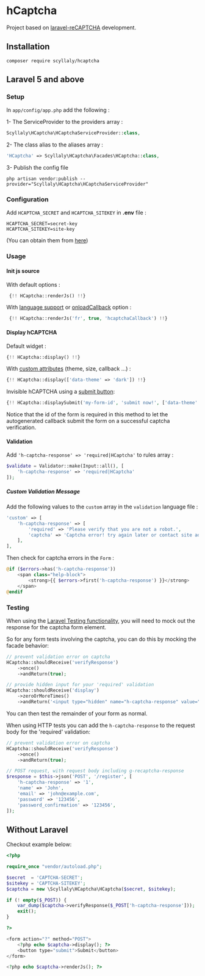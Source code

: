 # hCaptcha
Project based on [laravel-reCAPTCHA](https://github.com/Dylanchouxd/laravel-reCAPTCHA) development.

## Installation

```
composer require scyllaly/hcaptcha
```

## Laravel 5 and above

### Setup

In `app/config/app.php` add the following :

1- The ServiceProvider to the providers array :

```php
Scyllaly\HCaptcha\HCaptchaServiceProvider::class,
```

2- The class alias to the aliases array :

```php
'HCaptcha' => Scyllaly\HCaptcha\Facades\HCaptcha::class,
```

3- Publish the config file

```ssh
php artisan vendor:publish --provider="Scyllaly\HCaptcha\HCaptchaServiceProvider"
```

### Configuration

Add `HCAPTCHA_SECRET` and `HCAPTCHA_SITEKEY` in **.env** file :

```
HCAPTCHA_SECRET=secret-key
HCAPTCHA_SITEKEY=site-key
```

(You can obtain them from [here](https://docs.hcaptcha.com/api#getapikey))

### Usage

#### Init js source

With default options :

```php
 {!! HCaptcha::renderJs() !!}
```

With [language support](https://docs.hcaptcha.com/configuration) or [onloadCallback](https://docs.hcaptcha.com/configuration) option :

```php
 {!! HCaptcha::renderJs('fr', true, 'hcaptchaCallback') !!}
```

#### Display hCAPTCHA

Default widget :

```php
{!! HCaptcha::display() !!}
```

With [custom attributes](https://docs.hcaptcha.com/configuration#themes) (theme, size, callback ...) :

```php
{!! HCaptcha::display(['data-theme' => 'dark']) !!}
```

Invisible hCAPTCHA using a [submit button](https://docs.hcaptcha.com/configuration#themes):

```php
{!! HCaptcha::displaySubmit('my-form-id', 'submit now!', ['data-theme' => 'dark']) !!}
```
Notice that the id of the form is required in this method to let the autogenerated 
callback submit the form on a successful captcha verification.

#### Validation

Add `'h-captcha-response' => 'required|HCaptcha'` to rules array :

```php
$validate = Validator::make(Input::all(), [
	'h-captcha-response' => 'required|HCaptcha'
]);

```

##### Custom Validation Message

Add the following values to the `custom` array in the `validation` language file :

```php
'custom' => [
    'h-captcha-response' => [
        'required' => 'Please verify that you are not a robot.',
        'captcha' => 'Captcha error! try again later or contact site admin.',
    ],
],
```

Then check for captcha errors in the `Form` :

```php
@if ($errors->has('h-captcha-response'))
    <span class="help-block">
        <strong>{{ $errors->first('h-captcha-response') }}</strong>
    </span>
@endif
```

### Testing

When using the [Laravel Testing functionality](http://laravel.com/docs/5.5/testing), you will need to mock out the response for the captcha form element.

So for any form tests involving the captcha, you can do this by mocking the facade behavior:

```php
// prevent validation error on captcha
HCaptcha::shouldReceive('verifyResponse')
    ->once()
    ->andReturn(true);

// provide hidden input for your 'required' validation
HCaptcha::shouldReceive('display')
    ->zeroOrMoreTimes()
    ->andReturn('<input type="hidden" name="h-captcha-response" value="1" />');
```

You can then test the remainder of your form as normal.

When using HTTP tests you can add the `h-captcha-response` to the request body for the 'required' validation:

```php
// prevent validation error on captcha
HCaptcha::shouldReceive('verifyResponse')
    ->once()
    ->andReturn(true);

// POST request, with request body including g-recaptcha-response
$response = $this->json('POST', '/register', [
    'h-captcha-response' => '1',
    'name' => 'John',
    'email' => 'john@example.com',
    'password' => '123456',
    'password_confirmation' => '123456',
]);
```

## Without Laravel

Checkout example below:

```php
<?php

require_once "vendor/autoload.php";

$secret  = 'CAPTCHA-SECRET';
$sitekey = 'CAPTCHA-SITEKEY';
$captcha = new \Scyllaly\HCaptcha\HCaptcha($secret, $sitekey);

if (! empty($_POST)) {
    var_dump($captcha->verifyResponse($_POST['h-captcha-response']));
    exit();
}

?>

<form action="?" method="POST">
    <?php echo $captcha->display(); ?>
    <button type="submit">Submit</button>
</form>

<?php echo $captcha->renderJs(); ?>
```
